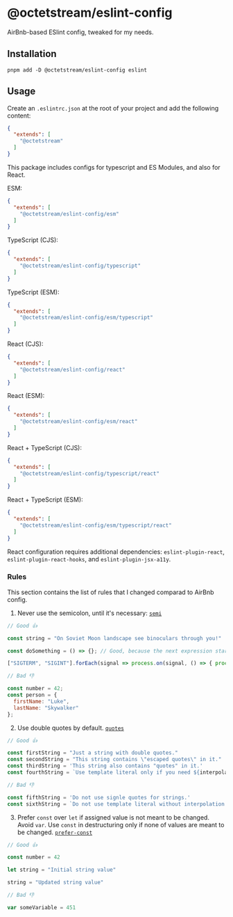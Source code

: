 # @octetstream/eslint-config

AirBnb-based ESlint config, tweaked for my needs.

## Installation

```
pnpm add -D @octetstream/eslint-config eslint
```

## Usage

Create an `.eslintrc.json` at the root of your project and add the following content:

```json
{
  "extends": [
    "@octetstream"
  ]
}
```

This package includes configs for typescript and ES Modules, and also for React.

ESM:

```json
{
  "extends": [
    "@octetstream/eslint-config/esm"
  ]
}
```

TypeScript (CJS):

```json
{
  "extends": [
    "@octetstream/eslint-config/typescript"
  ]
}
```

TypeScript (ESM):

```json
{
  "extends": [
    "@octetstream/eslint-config/esm/typescript"
  ]
}
```

React (CJS):

```json
{
  "extends": [
    "@octetstream/eslint-config/react"
  ]
}
```

React (ESM):

```json
{
  "extends": [
    "@octetstream/eslint-config/esm/react"
  ]
}
```

React + TypeScript (CJS):

```json
{
  "extends": [
    "@octetstream/eslint-config/typescript/react"
  ]
}
```

React + TypeScript (ESM):

```json
{
  "extends": [
    "@octetstream/eslint-config/esm/typescript/react"
  ]
}
```

React configuration requires additional dependencies: `eslint-plugin-react`, `eslint-plugin-react-hooks`, and `eslint-plugin-jsx-a11y`.

### Rules

This section contains the list of rules that I changed comparad to AirBnb config.

1. Never use the semicolon, until it's necessary: [`semi`](https://eslint.org/docs/rules/semi)

```js
// Good 👍

const string = "On Soviet Moon landscape see binoculars through you!"

const doSomething = () => {}; // Good, because the next expression starts with an array declaration, but does not have an assignment

["SIGTERM", "SIGINT"].forEach(signal => process.on(signal, () => { process.exitCode = 0 }))

// Bad 👎

const number = 42;
const person = {
  firstName: "Luke",
  lastName: "Skywalker"
};
```

2. Use double quotes by default. [`quotes`](https://eslint.org/docs/rules/quotes)

```js
// Good 👍

const firstString = "Just a string with double quotes."
const secondString = "This string contains \"escaped quotes\" in it."
const thirdString = 'This string also contains "quotes" in it.'
const fourthString = `Use template literal only if you need ${interpolation}.`

// Bad 👎

const fifthString = 'Do not use signle quotes for strings.'
const sixthString = `Do not use template literal without interpolation.`
```

3. Prefer `const` over `let` if assigned value is not meant to be changed. Avoid `var`. Use `const` in destructuring only if none of values are meant to be changed. [`prefer-const`](https://eslint.org/docs/rules/prefer-const)

```js
// Good 👍

const number = 42

let string = "Initial string value"

string = "Updated string value"

// Bad 👎

var someVariable = 451
```
